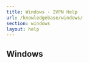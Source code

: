 ```yaml
---
title: Windows - IVPN Help
url: /knowledgebase/windows/
section: windows
layout: help
---
```

## Windows
